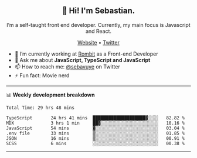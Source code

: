 <h2 align="center">👋 Hi! I'm Sebastian.</h2>
<p align="center">I’m a self-taught front end developer. Currently, my main focus is Javascript and React.</p>
<p align="center">
  <a href="https://sebastianvuye.be">Website</a> •
  <a href="https://twitter.com/sebavuye">Twitter</a>
</p>


- 🔭 I’m currently working at [Rombit](https://rombit.com/) as a Front-end Developer
- 💬 Ask me about **JavaScript, TypeScript and JavaScript**
- 📫 How to reach me: [@sebavuye](https://twitter.com/sebavuye) on Twitter
- ⚡ Fun fact: Movie nerd

-------

📊 **Weekly development breakdown**

<!--START_SECTION:waka-->

```text
Total Time: 29 hrs 48 mins

TypeScript       24 hrs 41 mins  ████████████████████▓░░░░   82.82 %
MDX              3 hrs 1 min     ██▓░░░░░░░░░░░░░░░░░░░░░░   10.16 %
JavaScript       54 mins         ▓░░░░░░░░░░░░░░░░░░░░░░░░   03.04 %
.env file        33 mins         ▒░░░░░░░░░░░░░░░░░░░░░░░░   01.85 %
JSON             16 mins         ▒░░░░░░░░░░░░░░░░░░░░░░░░   00.91 %
SCSS             6 mins          ░░░░░░░░░░░░░░░░░░░░░░░░░   00.38 %
```

<!--END_SECTION:waka-->
-------
